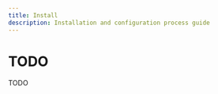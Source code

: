 ```yaml
---
title: Install
description: Installation and configuration process guide
---
```


<!-- ##################################################################### -->

# TODO

TODO

<!-- ##################################################################### -->
